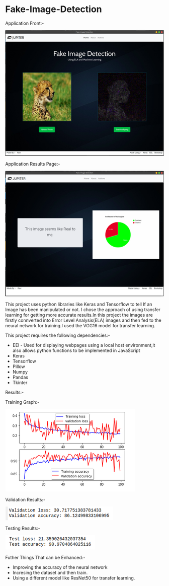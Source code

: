 # Fake-Image-Detection

Application Front:-

![Application Front](images/applicationfrnt.png)


Application Results Page:-

![Application Results](images/applicationresult.png)


This project uses python libraries like Keras and Tensorflow to tell If an Image has been manipulated or not. I chose the approach of using transfer learning for getting more accurate results.In this project the images are firstly connverted into Error Level Analysis(ELA) images and then fed to the neural network for training.I used the VGG16 model for transfer learning. 

This project requires the following dependencies:-
 * EEl - Used for displaying webpages using a local host environment,it also allows python functions to be implemented in JavaScript
 * Keras
 * Tensorflow
 * Pillow
 * Numpy
 * Pandas
 * Tkinter
 
Results:-

Training Graph:-

![Training Graph](images/training-graph.png)

Validation Results:-

![Validation](images/validation.png)

Testing Results:-

![Testing](images/test.png)

 Futher Things That can be Enhanced:-
  * Improving the accuracy of the neural network
  * Incresing the dataset and then train.
  * Using a different model like ResNet50 for transfer learning.
